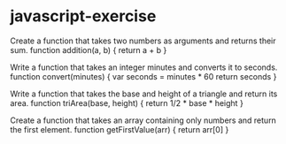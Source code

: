 # javascript-exercise
Create a function that takes two numbers as arguments and returns their sum.
function addition(a, b) {
	return a + b
}

Write a function that takes an integer minutes and converts it to seconds.
function convert(minutes) {
	var seconds = minutes * 60
 return seconds
}

Write a function that takes the base and height of a triangle and return its area.
function triArea(base, height) {
	return 1/2 * base * height
}

Create a function that takes an array containing only numbers and return the first element.
function getFirstValue(arr) {
	return arr[0]
}
